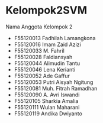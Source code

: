 # Kelompok2SVM

Nama Anggota Kelompok 2
- F55120013 Fadhilah Lamangkona 
- F55120016 Imam Zaid Azizi 
- F55120033 M. Fahril 
- F55120028 Faldiansyah 
- F55120044 Alimudin Tantu 
- F55120046 Lena Kerianti 
- F55120052 Ade Gaffur 
- F55120053 Putri Aisyah Ngitung 
- F55120081 Muh. Fitrah Ramadhan 
- F55120090 A. Avri Iswandi 
- F55120105 Sharkia Amalia 
- F55120111 Wulan Maharani 
- F55120119 Andika Dwiyanto 



